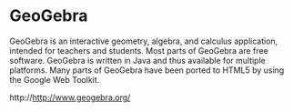 GeoGebra
========

GeoGebra is an interactive geometry, algebra, and calculus application, intended for teachers and students.
Most parts of GeoGebra are free software. GeoGebra is written in Java and thus available for multiple platforms.
Many parts of GeoGebra have been ported to HTML5 by using the Google Web Toolkit.


http://http://www.geogebra.org/
